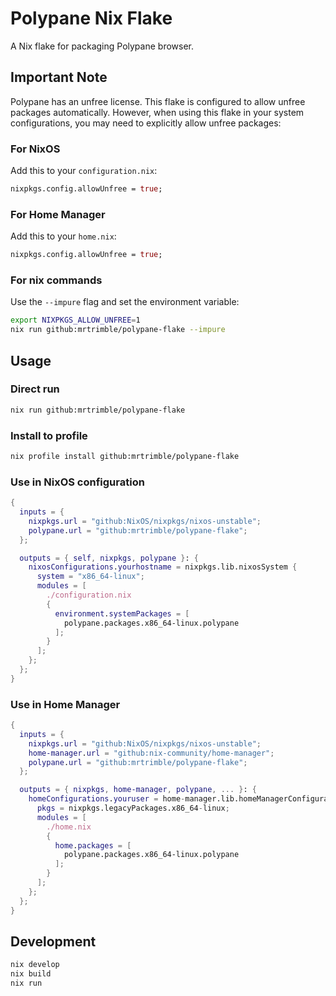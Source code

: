 # Polypane Nix Flake

A Nix flake for packaging Polypane browser.

## Important Note

Polypane has an unfree license. This flake is configured to allow unfree packages automatically. However, when using this flake in your system configurations, you may need to explicitly allow unfree packages:

### For NixOS

Add this to your `configuration.nix`:

```nix
nixpkgs.config.allowUnfree = true;
```

### For Home Manager

Add this to your `home.nix`:

```nix
nixpkgs.config.allowUnfree = true;
```

### For nix commands

Use the `--impure` flag and set the environment variable:

```bash
export NIXPKGS_ALLOW_UNFREE=1
nix run github:mrtrimble/polypane-flake --impure
```

## Usage

### Direct run

```bash
nix run github:mrtrimble/polypane-flake
```

### Install to profile

```bash
nix profile install github:mrtrimble/polypane-flake
```

### Use in NixOS configuration

```nix
{
  inputs = {
    nixpkgs.url = "github:NixOS/nixpkgs/nixos-unstable";
    polypane.url = "github:mrtrimble/polypane-flake";
  };

  outputs = { self, nixpkgs, polypane }: {
    nixosConfigurations.yourhostname = nixpkgs.lib.nixosSystem {
      system = "x86_64-linux";
      modules = [
        ./configuration.nix
        {
          environment.systemPackages = [
            polypane.packages.x86_64-linux.polypane
          ];
        }
      ];
    };
  };
}
```

### Use in Home Manager

```nix
{
  inputs = {
    nixpkgs.url = "github:NixOS/nixpkgs/nixos-unstable";
    home-manager.url = "github:nix-community/home-manager";
    polypane.url = "github:mrtrimble/polypane-flake";
  };

  outputs = { nixpkgs, home-manager, polypane, ... }: {
    homeConfigurations.youruser = home-manager.lib.homeManagerConfiguration {
      pkgs = nixpkgs.legacyPackages.x86_64-linux;
      modules = [
        ./home.nix
        {
          home.packages = [
            polypane.packages.x86_64-linux.polypane
          ];
        }
      ];
    };
  };
}
```

## Development

```bash
nix develop
nix build
nix run
```